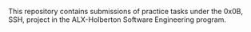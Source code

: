 This repository contains submissions of practice tasks under the 0x0B, SSH, project in the ALX-Holberton Software Engineering program.
